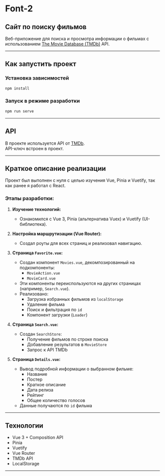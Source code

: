 # Font-2

## Сайт по поиску фильмов

Веб-приложение для поиска и просмотра информации о фильмах с использованием [The Movie Database (TMDb)](https://developer.themoviedb.org/) API.

---

##  Как запустить проект

### Установка зависимостей

```bash
npm install
```

### Запуск в режиме разработки

```bash
npm run serve
```

---

## API

В проекте используется API от [TMDb](https://developer.themoviedb.org/).  
API-ключ встроен в проект.

---

##  Краткое описание реализации

Проект был выполнен с нуля с целью изучения Vue, Pinia и Vuetify, так как ранее я работал с React.

### Этапы разработки:

1. **Изучение технологий:**
   - Ознакомился с Vue 3, Pinia (альтернатива Vuex) и Vuetify (UI-библиотека).

2. **Настройка маршрутизации (Vue Router):**
   - Создал роуты для всех страниц и реализовал навигацию.

3. **Страница `Favorite.vue`:**
   - Создан компонент `Movies.vue`, декомпозированный на подкомпоненты:
     - `MovieAction.vue`
     - `MovieCard.vue`
   - Эти компоненты переиспользуются на других страницах (например, `Search.vue`).
   - Реализовано:
     - Загрузка избранных фильмов из `localStorage`
     - Удаление фильма
     - Поиск и фильтрация по `id`
     - Компонент загрузки (`Loader`)

4. **Страница `Search.vue`:**
   - Создан `SearchStore`:
     - Получение фильмов по строке поиска
     - Добавление результатов в `MovieStore`
     - Запрос к API TMDb

5. **Страница `Details.vue`:**
   - Вывод подробной информации о выбранном фильме:
     - Название
     - Постер
     - Краткое описание
     - Дата релиза
     - Рейтинг
     - Общее количество голосов
   - Данные получаются по `id` фильма

---

##  Технологии

- Vue 3 + Composition API  
- Pinia  
- Vuetify  
- Vue Router  
- TMDb API  
- LocalStorage

---

